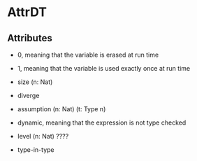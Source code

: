 # AttrDT

## Attributes

+ 0, meaning that the variable is erased at run time
+ 1, meaning that the variable is used exactly once at run time

+ size (n: Nat)
+ diverge

+ assumption (n: Nat) (t: Type n)

+ dynamic, meaning that the expression is not type checked

+ level (n: Nat) ????
+ type-in-type
